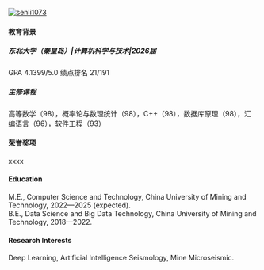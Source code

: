 

[![senli1073](https://img.shields.io/badge/senli1073-github-blue?logo=github)](https://github.com/senli1073)
#### 教育背景

##### 东北大学（秦皇岛）|计算机科学与技术|2026届
GPA  4.1399/5.0    绩点排名 21/191

##### 主修课程
高等数学（98），概率论与数理统计（98），C++（98），数据库原理（98），汇编语言（96），软件工程（93）

#### 荣誉奖项
xxxx

#### Education
M.E., Computer Science and Technology, China University of Mining and Technology, 2022—2025 (expected).\
B.E., Data Science and Big Data Technology, China University of Mining and Technology, 2018—2022.

#### Research Interests
Deep Learning, Artificial Intelligence Seismology, Mine Microseismic.

